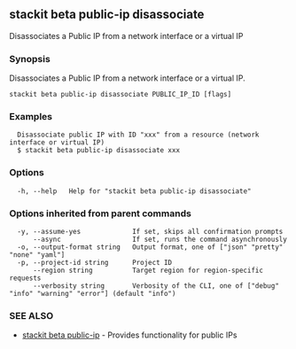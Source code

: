 ## stackit beta public-ip disassociate

Disassociates a Public IP from a network interface or a virtual IP

### Synopsis

Disassociates a Public IP from a network interface or a virtual IP.

```
stackit beta public-ip disassociate PUBLIC_IP_ID [flags]
```

### Examples

```
  Disassociate public IP with ID "xxx" from a resource (network interface or virtual IP)
  $ stackit beta public-ip disassociate xxx
```

### Options

```
  -h, --help   Help for "stackit beta public-ip disassociate"
```

### Options inherited from parent commands

```
  -y, --assume-yes             If set, skips all confirmation prompts
      --async                  If set, runs the command asynchronously
  -o, --output-format string   Output format, one of ["json" "pretty" "none" "yaml"]
  -p, --project-id string      Project ID
      --region string          Target region for region-specific requests
      --verbosity string       Verbosity of the CLI, one of ["debug" "info" "warning" "error"] (default "info")
```

### SEE ALSO

* [stackit beta public-ip](./stackit_beta_public-ip.md)	 - Provides functionality for public IPs

